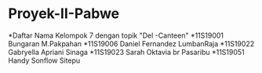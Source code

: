 # Proyek-II-Pabwe

*Daftar Nama Kelompok 7 dengan topik "Del -Canteen"
*11S19001 Bungaran M.Pakpahan
*11S19006 Daniel Fernandez LumbanRaja
*11S19022 Gabryella Apriani Sinaga
*11S19023 Sarah  Oktavia br Pasaribu
*11S19051 Handy Sonflow Sitepu
